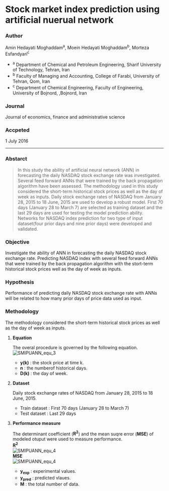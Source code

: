 # Stock market index prediction using artificial nuerual network  
### Author
Amin Hedayati Moghaddam<sup>a</sup>, Moein Hedayati Moghaddam<sup>b</sup>, Morteza Esfandyari<sup>c</sup>  
- <sup>a</sup> Department of Chemical and Petroleum Engineering, Sharif University of Technology, Tehran, Iran
- <sup>b</sup> Faculty of Managing and Accounting, College of Farabi, University of Tehran, Qom, Iran
- <sup>c</sup> Department of Chemical Engineering, Faculty of Engineering, University of Bojnord, ,Bojnord, Iran  

### Journal
Journal of economics, finance and administrative science  
### Accpeted
1 July 2016  

---

### Abstarct
> In this study the ability of artificial neural network (ANN) in forecasting the daily NASDAQ stock exchange
rate was investigated. Several feed forward ANNs that were trained by the back propagation algorithm
have been assessed. The methodology used in this study considered the short-term historical stock prices
as well as the day of week as inputs. Daily stock exchange rates of NASDAQ from January 28, 2015 to
18 June, 2015 are used to develop a robust model. First 70 days (January 28 to March 7) are selected as
training dataset and the last 29 days are used for testing the model prediction ability. 
Networks for NASDAQ index prediction for two type of input dataset(four prior days and nine prior days) were developed
and validated.  

### Objective
Investigate the ability of ANN in forecasting the daily NASDAQ stock exchange rate.
Predicting NASDAQ index with several feed forward ANNs that were trained by the back propagation algorithm 
with the stort-term historical stock prices well as the day of week as inputs.  

### Hypothesis
Performance of predicting daily NASDAQ stock exchange rate with ANNs 
will be related to how many prior days of price data used as input.

### Methodology
The methodology considered the short-term historical stock prices as well as the day of week as inputs.  

1. **Equation**  

    The overal procedure is governed by the following equation.  
    ![SMIPUANN_equ_3](https://github.com/aloefreshjihun/ai_finance_study/blob/master/summary_implementation/stock_market_index_prediction_using_artificial_neural_network/figure/SMIPUANN_equ_3.jpg)   
    - **y(k)** : the stock price at time k.
    - **n** : the numberof historical days.
    - **D(k)** : the day of week.

2. **Dataset**  

    Daily stock exchange rates of NASDAQ from January 28, 2015 to 18 June, 2015.  
    - Train dataset : First 70 days (January 28 to March 7)
    - Test dataset : Last 29 days  
    
3. **Performance measure**  

    The determinant coefficient (**R<sup>2</sup>**) and the mean suqre error (**MSE**) of modeled otuput were used to measure performance.  
    **R<sup>2</sup>**  
    ![SMIPUANN_equ_4](https://github.com/aloefreshjihun/ai_finance_study/blob/master/summary_implementation/stock_market_index_prediction_using_artificial_neural_network/figure/SMIPUANN_equ_4.jpg)  
    **MSE**  
    ![SMIPUANN_equ_4](https://github.com/aloefreshjihun/ai_finance_study/blob/master/summary_implementation/stock_market_index_prediction_using_artificial_neural_network/figure/SMIPUANN_equ_5.jpg)    
        
    - **y<sub>exp</sub>** : experimental values.
    - **y<sub>pred</sub>** : predicted vlaues.
    - **M** : the total number of data.
        
    










